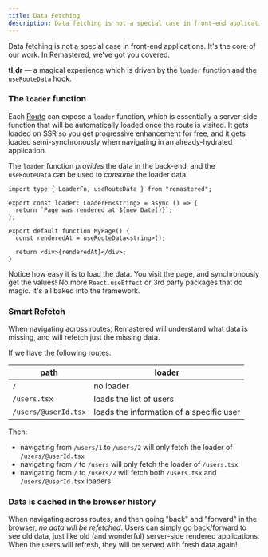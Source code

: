 ```yaml
---
title: Data Fetching
description: Data fetching is not a special case in front-end applications. It's the core of our work. In Remastered, we've got you covered.
---
```


Data fetching is not a special case in front-end applications. It's the core of our work. In Remastered, we've got you covered.

**tl;dr** — a magical experience which is driven by the `loader` function and the `useRouteData` hook.

### The `loader` function

Each [Route](./0_routing.md) can expose a `loader` function, which is essentially a server-side function that will be automatically loaded once the route is visited. It gets loaded on SSR so you get progressive enhancement for free, and it gets loaded semi-synchronously when navigating in an already-hydrated application.

The `loader` function _provides_ the data in the back-end, and the `useRouteData` can be used to _consume_ the loader data.

```tsx
import type { LoaderFn, useRouteData } from "remastered";

export const loader: LoaderFn<string> = async () => {
  return `Page was rendered at ${new Date()}`;
};

export default function MyPage() {
  const renderedAt = useRouteData<string>();

  return <div>{renderedAt}</div>;
}
```

Notice how easy it is to load the data. You visit the page, and synchronously get the values! No more `React.useEffect` or 3rd party packages that do magic. It's all baked into the framework.

### Smart Refetch

When navigating across routes, Remastered will understand what data is missing, and will refetch just the missing data.

If we have the following routes:

| path                 | loader                                   |
| -------------------- | ---------------------------------------- |
| `/`                  | no loader                                |
| `/users.tsx`         | loads the list of users                  |
| `/users/@userId.tsx` | loads the information of a specific user |

Then:

- navigating from `/users/1` to `/users/2` will only fetch the loader of `/users/@userId.tsx`
- navigating from `/` to `/users` will only fetch the loader of `/users.tsx`
- navigating from `/` to `/users/2` will fetch both `/users.tsx` and `/users/@userId.tsx` loaders

### Data is cached in the browser history

When navigating across routes, and then going "back" and "forward" in the browser, _no data will be refetched_. Users can simply go back/forward to see old data, just like old (and wonderful) server-side rendered applications. When the users will refresh, they will be served with fresh data again!
